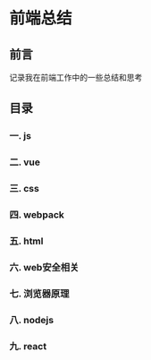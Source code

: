 # **前端总结**
## 前言
记录我在前端工作中的一些总结和思考
## 目录
### 一. js
### 二. vue
### 三. css
### 四. webpack
### 五. html
### 六. web安全相关
### 七. 浏览器原理
### 八. nodejs
### 九. react